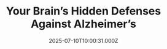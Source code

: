 ---
title: "Your Brain’s Hidden Defenses Against Alzheimer’s"
date: 2025-07-10T10:00:31.000Z
category: Health
externalLink: "https://www.sciencedaily.com/releases/2025/07/250709091700.htm"
image: ""
excerpt: "Scientists at UCSF combined advanced brain-network modeling, genetics, and imaging to reveal how tau protein travels through neural highways and how certain genes either accelerate its toxic journey or shield brain regions from damage. Their extended Network Diffusion Model pinpoints four gene categories that govern vulnerability or resilience, reshaping our view of Alzheimer’s progression and spotlighting fresh therapeutic targets.…"
---